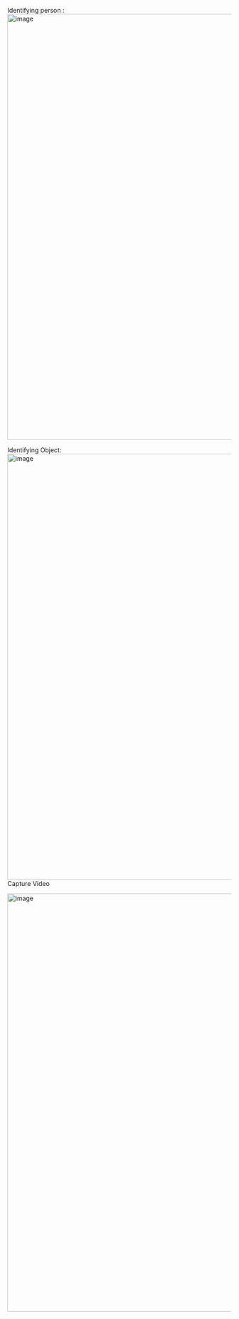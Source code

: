 



Identifying person :
<img width="957" alt="image" src="https://github.com/riyagoyal666/smartsurveilliance/assets/98308048/9515bfa8-ad53-4eca-acb5-60562ae5c073">



Identifying Object:
<img width="957" alt="image" src="https://github.com/riyagoyal666/smartsurveilliance/assets/98308048/b7f1f0fb-d0b4-4fe9-b490-58bbcc97e449">
Capture Video

<img width="939" alt="image" src="https://github.com/riyagoyal666/smartsurveilliance/assets/98308048/f24efc88-496e-44d2-a877-45338c3e1ee2">



